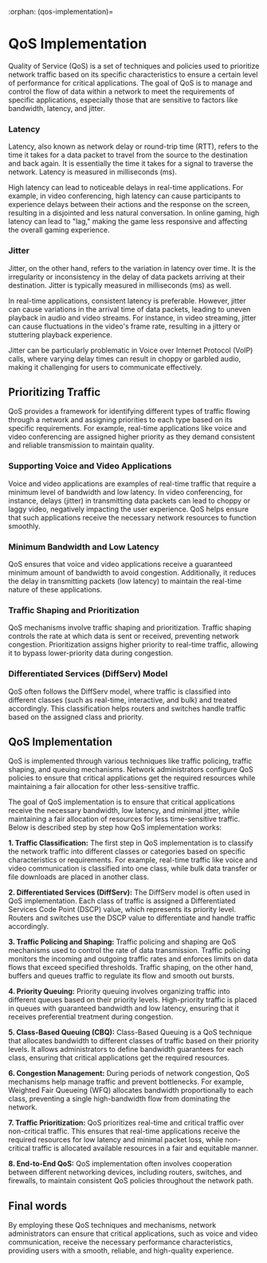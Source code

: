:orphan:
(qos-implementation)=

# QoS Implementation

Quality of Service (QoS) is a set of techniques and policies used to prioritize network traffic based on its specific characteristics to ensure a certain level of performance for critical applications. The goal of QoS is to manage and control the flow of data within a network to meet the requirements of specific applications, especially those that are sensitive to factors like bandwidth, latency, and jitter.

### Latency

Latency, also known as network delay or round-trip time (RTT), refers to the time it takes for a data packet to travel from the source to the destination and back again. It is essentially the time it takes for a signal to traverse the network. Latency is measured in milliseconds (ms).

High latency can lead to noticeable delays in real-time applications. For example, in video conferencing, high latency can cause participants to experience delays between their actions and the response on the screen, resulting in a disjointed and less natural conversation. In online gaming, high latency can lead to "lag," making the game less responsive and affecting the overall gaming experience.

### Jitter

Jitter, on the other hand, refers to the variation in latency over time. It is the irregularity or inconsistency in the delay of data packets arriving at their destination. Jitter is typically measured in milliseconds (ms) as well.

In real-time applications, consistent latency is preferable. However, jitter can cause variations in the arrival time of data packets, leading to uneven playback in audio and video streams. For instance, in video streaming, jitter can cause fluctuations in the video's frame rate, resulting in a jittery or stuttering playback experience.

Jitter can be particularly problematic in Voice over Internet Protocol (VoIP) calls, where varying delay times can result in choppy or garbled audio, making it challenging for users to communicate effectively.

## Prioritizing Traffic

QoS provides a framework for identifying different types of traffic flowing through a network and assigning priorities to each type based on its specific requirements. For example, real-time applications like voice and video conferencing are assigned higher priority as they demand consistent and reliable transmission to maintain quality.

### Supporting Voice and Video Applications

Voice and video applications are examples of real-time traffic that require a minimum level of bandwidth and low latency. In video conferencing, for instance, delays (jitter) in transmitting data packets can lead to choppy or laggy video, negatively impacting the user experience. QoS helps ensure that such applications receive the necessary network resources to function smoothly.

### Minimum Bandwidth and Low Latency

QoS ensures that voice and video applications receive a guaranteed minimum amount of bandwidth to avoid congestion. Additionally, it reduces the delay in transmitting packets (low latency) to maintain the real-time nature of these applications.

### Traffic Shaping and Prioritization

QoS mechanisms involve traffic shaping and prioritization. Traffic shaping controls the rate at which data is sent or received, preventing network congestion. Prioritization assigns higher priority to real-time traffic, allowing it to bypass lower-priority data during congestion.

### Differentiated Services (DiffServ) Model

QoS often follows the DiffServ model, where traffic is classified into different classes (such as real-time, interactive, and bulk) and treated accordingly. This classification helps routers and switches handle traffic based on the assigned class and priority.

## QoS Implementation

QoS is implemented through various techniques like traffic policing, traffic shaping, and queuing mechanisms. Network administrators configure QoS policies to ensure that critical applications get the required resources while maintaining a fair allocation for other less-sensitive traffic.

The goal of QoS implementation is to ensure that critical applications receive the necessary bandwidth, low latency, and minimal jitter, while maintaining a fair allocation of resources for less time-sensitive traffic. Below is described step by step how QoS implementation works:

**1.	Traffic Classification:** The first step in QoS implementation is to classify the network traffic into different classes or categories based on specific characteristics or requirements. For example, real-time traffic like voice and video communication is classified into one class, while bulk data transfer or file downloads are placed in another class.

**2.	Differentiated Services (DiffServ):** The DiffServ model is often used in QoS implementation. Each class of traffic is assigned a Differentiated Services Code Point (DSCP) value, which represents its priority level. Routers and switches use the DSCP value to differentiate and handle traffic accordingly.

**3.	Traffic Policing and Shaping:** Traffic policing and shaping are QoS mechanisms used to control the rate of data transmission. Traffic policing monitors the incoming and outgoing traffic rates and enforces limits on data flows that exceed specified thresholds. Traffic shaping, on the other hand, buffers and queues traffic to regulate its flow and smooth out bursts.

**4.	Priority Queuing:** Priority queuing involves organizing traffic into different queues based on their priority levels. High-priority traffic is placed in queues with guaranteed bandwidth and low latency, ensuring that it receives preferential treatment during congestion.

**5.	Class-Based Queuing (CBQ):** Class-Based Queuing is a QoS technique that allocates bandwidth to different classes of traffic based on their priority levels. It allows administrators to define bandwidth guarantees for each class, ensuring that critical applications get the required resources.

**6.	Congestion Management:** During periods of network congestion, QoS mechanisms help manage traffic and prevent bottlenecks. For example, Weighted Fair Queueing (WFQ) allocates bandwidth proportionally to each class, preventing a single high-bandwidth flow from dominating the network.

**7.	Traffic Prioritization:** QoS prioritizes real-time and critical traffic over non-critical traffic. This ensures that real-time applications receive the required resources for low latency and minimal packet loss, while non-critical traffic is allocated available resources in a fair and equitable manner.

**8.	End-to-End QoS:** QoS implementation often involves cooperation between different networking devices, including routers, switches, and firewalls, to maintain consistent QoS policies throughout the network path.

## Final words

By employing these QoS techniques and mechanisms, network administrators can ensure that critical applications, such as voice and video communication, receive the necessary performance characteristics, providing users with a smooth, reliable, and high-quality experience.